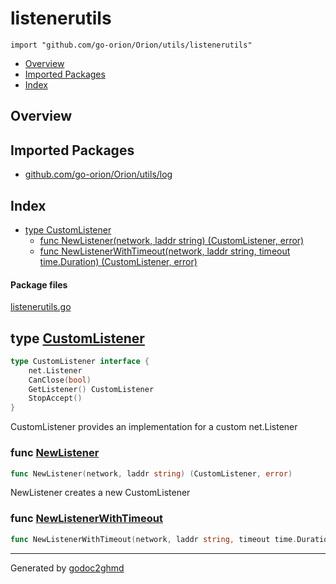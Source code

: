 # listenerutils
`import "github.com/go-orion/Orion/utils/listenerutils"`

* [Overview](#pkg-overview)
* [Imported Packages](#pkg-imports)
* [Index](#pkg-index)

## <a name="pkg-overview">Overview</a>

## <a name="pkg-imports">Imported Packages</a>

- [github.com/go-orion/Orion/utils/log](./../log)

## <a name="pkg-index">Index</a>
* [type CustomListener](#CustomListener)
  * [func NewListener(network, laddr string) (CustomListener, error)](#NewListener)
  * [func NewListenerWithTimeout(network, laddr string, timeout time.Duration) (CustomListener, error)](#NewListenerWithTimeout)

#### <a name="pkg-files">Package files</a>
[listenerutils.go](./listenerutils.go) 

## <a name="CustomListener">type</a> [CustomListener](./listenerutils.go#L14-L19)
``` go
type CustomListener interface {
    net.Listener
    CanClose(bool)
    GetListener() CustomListener
    StopAccept()
}
```
CustomListener provides an implementation for a custom net.Listener

### <a name="NewListener">func</a> [NewListener](./listenerutils.go#L155)
``` go
func NewListener(network, laddr string) (CustomListener, error)
```
NewListener creates a new CustomListener

### <a name="NewListenerWithTimeout">func</a> [NewListenerWithTimeout](./listenerutils.go#L159)
``` go
func NewListenerWithTimeout(network, laddr string, timeout time.Duration) (CustomListener, error)
```

- - -
Generated by [godoc2ghmd](https://github.com/GandalfUK/godoc2ghmd)